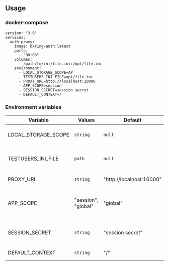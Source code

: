 ## Usage

### docker-compose

```
version: "3.9"
services:
  auth-proxy:
    image: bxr1ng/auth:latest
    ports:
      - "80:80"
    volumes:
      - /path/to/ini/file.ini:/opt/file.ini
    environment:
      - LOCAL_STORAGE_SCOPE=AP
      - TESTUSERS_INI_FILE=opt/file.ini
      - PROXY_URL=http://localhost:10000
      - APP_SCOPE=session
      - SESSION_SECRET=session secret
      - DEFAULT_CONTEXT=/
```

### Environment variables

| Variable            | Values              | Default                  | Description                                                            |
|---------------------|---------------------|--------------------------|------------------------------------------------------------------------|
| LOCAL_STORAGE_SCOPE | `string`            | `null`                   | Scope for localStorage login history                                   |
| TESTUSERS_INI_FILE  | `path`              | `null`                   | Path to .ini file describing users, their roles and permissions        |
| PROXY_URL           | `string`            | "http://localhost:10000" | Proxy delivery URL                                                     |
| APP_SCOPE           | "session", "global" | "global"                 | Identity scope (globally for all requests or at browser session level) |
| SESSION_SECRET      | `string`            | "session secret"         | Secret used to sign the session ID cookie when `APP_SCOPE=session`     |
| DEFAULT_CONTEXT     | `string`            | "/"                      | Default path for Login button                                          |

